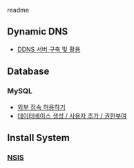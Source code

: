 readme

## Dynamic DNS

- [DDNS 서버 구축 및 활용](ddns_server.md)

## Database

### MySQL

- [외부 접속 허용하기](database/mysql/allow_external_access.md)
- [데이터베이스 생성 / 사용자 추가 / 권한부여](database/mysql/create_db_n_user.md)

## Install System

### [NSIS](Install_System/NSIS.md)
